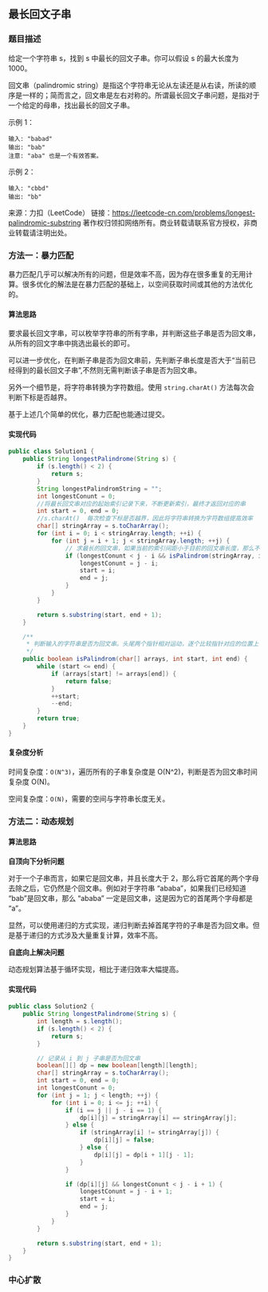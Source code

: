 ## 最长回文子串

### 题目描述
给定一个字符串 s，找到 s 中最长的回文子串。你可以假设 s 的最大长度为 1000。

回文串（palindromic string）是指这个字符串无论从左读还是从右读，所读的顺序是一样的；简而言之，回文串是左右对称的。所谓最长回文子串问题，是指对于一个给定的母串，找出最长的回文子串。

示例 1：

```
输入: "babad"
输出: "bab"
注意: "aba" 也是一个有效答案。
```

示例 2：

```
输入: "cbbd"
输出: "bb"
```

来源：力扣（LeetCode）
链接：https://leetcode-cn.com/problems/longest-palindromic-substring
著作权归领扣网络所有。商业转载请联系官方授权，非商业转载请注明出处。

### 方法一：暴力匹配

暴力匹配几乎可以解决所有的问题，但是效率不高，因为存在很多重复的无用计算。很多优化的解法是在暴力匹配的基础上，以空间获取时间或其他的方法优化的。

#### 算法思路

要求最长回文字串，可以枚举字符串的所有字串，并判断这些子串是否为回文串，从所有的回文字串中挑选出最长的即可。

可以进一步优化，在判断子串是否为回文串前，先判断子串长度是否大于“当前已经得到的最长回文子串”,不然则无需判断该子串是否为回文串。

另外一个细节是，将字符串转换为字符数组。使用 `string.charAt()` 方法每次会判断下标是否越界。

基于上述几个简单的优化，暴力匹配也能通过提交。

#### 实现代码

```java
public class Solution1 {
    public String longestPalindrome(String s) {
        if (s.length() < 2) {
            return s;
        }
        String longestPalindromString = "";
        int longestConunt = 0;
        //将最长回文串对应的起始索引记录下来，不断更新索引，最终才返回对应的串
        int start = 0, end = 0;
        //s.charAt()  每次检查下标是否越界，因此将字符串转换为字符数组提高效率
        char[] stringArray = s.toCharArray();
        for (int i = 0; i < stringArray.length; ++i) {
            for (int j = i + 1; j < stringArray.length; ++j) {
                // 求最长的回文串，如果当前的索引间距小于目前的回文串长度，那么不必继续判断是否为回文串
                if (longestConunt < j - i && isPalindrom(stringArray, i, j)) {
                    longestConunt = j - i;
                    start = i;
                    end = j;
                }
            }
        }

        return s.substring(start, end + 1);
    }

    /**
     * 判断输入的字符串是否为回文串。头尾两个指针相对运动，逐个比较指针对应的位置上字符是否相同
     */
    public boolean isPalindrom(char[] arrays, int start, int end) {
        while (start <= end) {
            if (arrays[start] != arrays[end]) {
                return false;
            }
            ++start;
            --end;
        }
        return true;
    }
}
```

#### 复杂度分析

时间复杂度：`O(N^3)`，遍历所有的子串复杂度是 O(N^2)，判断是否为回文串时间复杂度 O(N)。

空间复杂度：`O(N)`，需要的空间与字符串长度无关。

### 方法二：动态规划

#### 算法思路

**自顶向下分析问题**

对于一个子串而言，如果它是回文串，并且长度大于 2，那么将它首尾的两个字母去除之后，它仍然是个回文串。例如对于字符串 “ababa”，如果我们已经知道 “bab”是回文串，那么 “ababa” 一定是回文串，这是因为它的首尾两个字母都是 “a”。

显然，可以使用递归的方式实现，递归判断去掉首尾字符的子串是否为回文串。但是基于递归的方式涉及大量重复计算，效率不高。

**自底向上解决问题**

动态规划算法基于循环实现，相比于递归效率大幅提高。

#### 实现代码

```java
public class Solution2 {
    public String longestPalindrome(String s) {
        int length = s.length();
        if (s.length() < 2) {
            return s;
        }

        // 记录从 i 到 j 子串是否为回文串
        boolean[][] dp = new boolean[length][length];
        char[] stringArray = s.toCharArray();
        int start = 0, end = 0;
        int longestConunt = 0;
        for (int j = 1; j < length; ++j) {
            for (int i = 0; i <= j; ++i) {
                if (i == j || j - i == 1) {
                    dp[i][j] = stringArray[i] == stringArray[j];
                } else {
                    if (stringArray[i] != stringArray[j]) {
                        dp[i][j] = false;
                    } else {
                        dp[i][j] = dp[i + 1][j - 1];
                    }
                }

                if (dp[i][j] && longestConunt < j - i + 1) {
                    longestConunt = j - i + 1;
                    start = i;
                    end = j;
                }
            }
        }

        return s.substring(start, end + 1);
    }
}
```

### 中心扩散
